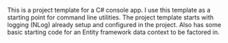 This is a project template for a C# console app. I use this template as a starting point for command line utilities. The project template starts with logging (NLog) already setup and configured in the project. Also has some basic starting code for an Entity framework data context to be factored in.  
